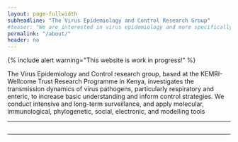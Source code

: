 ```yaml
---
layout: page-fullwidth
subheadline: "The Virus Epidemiology and Control Research Group"
#teaser: "We are interested in virus epidemiology and more specifically on transmission pathways. How do infections spread within a household, at the community"
permalink: "/about/"
header: no
---
```

{% include alert warning="This website is work in progress!" %}

<p class="text-justify">
The Virus Epidemiology and Control research group, based at the KEMRI-Wellcome Trust Research Programme in Kenya, 
investigates the transmission dynamics of virus pathogens, particularly respiratory and enteric, to increase basic 
understanding and inform control strategies. We conduct intensive and long-term surveillance, and apply molecular, 
immunological, phylogenetic, social, electronic, and modelling tools
</p>

<p></p>
<hr>

<div class="row">
  <div class="small-2 large-4 columns"><img src="{{ site.url }}/images/scale.png" alt=""></div>
  <div class="small-4 large-4 columns"><img src="{{ site.url }}/images/veclab-studies.png" alt=""></div>
  <div class="small-6 large-4 columns"><img src="{{ site.url }}/images/veclab-epidemics.png" alt=""></div>
</div>

<hr>

